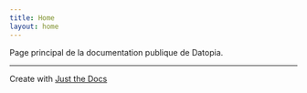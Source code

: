 ```yaml
---
title: Home
layout: home
---
```


Page principal de la documentation publique de Datopia.

----
Create with [Just the Docs](https://just-the-docs.github.io/just-the-docs/)

